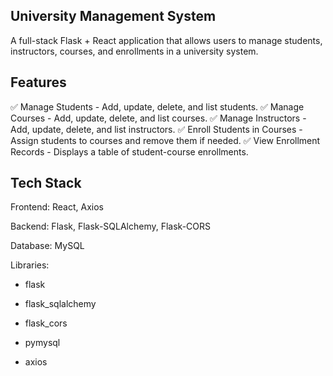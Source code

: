 ## University Management System
A full-stack Flask + React application that allows users to manage students, instructors, courses, and enrollments in a university system.

## Features
✅ Manage Students - Add, update, delete, and list students.
✅ Manage Courses - Add, update, delete, and list courses.
✅ Manage Instructors - Add, update, delete, and list instructors.
✅ Enroll Students in Courses - Assign students to courses and remove them if needed.
✅ View Enrollment Records - Displays a table of student-course enrollments.

## Tech Stack
Frontend: React, Axios

Backend: Flask, Flask-SQLAlchemy, Flask-CORS

Database: MySQL

Libraries:

  - flask
  
  - flask_sqlalchemy
  
  - flask_cors
  
  - pymysql
  
  - axios

